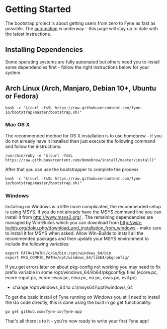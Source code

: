 # Getting Started

The bootstrap project is about getting users from zero to Fyne as fast as possible. The
[automation](https://github.com/fyne-io/fyne/issues/6) is underway - this page will stay up to date with the latest instructions.

## Installing Dependencies

Some operating systems are fully automated but others need you to install some dependencies first - follow the right instructions below for your system.

## Arch Linux (Arch, Manjaro, Debian 10+, Ubuntu or Fedora)

    bash -c "$(curl -fsSL https://raw.githubusercontent.com/fyne-io/bootstrap/master/bootstrap.sh)"

### Mac OS X

The recommended method for OS X installation is to use homebrew - if you do not already have it installed
then just execute the following command and follow the instructions:

    /usr/bin/ruby -e "$(curl -fsSL https://raw.githubusercontent.com/Homebrew/install/master/install)"

After that you can use the bootstrapper to complete the process

    bash -c "$(curl -fsSL https://raw.githubusercontent.com/fyne-io/bootstrap/master/bootstrap.sh)"

### Windows

Installing on Windows is a little more complicated, the recommended setup is using MSYS.
If you do not already have the MSYS command line you can install it from http://www.msys2.org/ .
The remaining dependencies are managed by Win-Builds which you can download from
http://win-builds.org/doku.php/download_and_installation_from_windows - make sure to install it for MSYS when asked.
Allow Win-Builds to install all the recommended packages and then update your MSYS environment
to include the following variables:

    export PATH=$PATH:/c/Go/bin:/opt/windows_64/bin
    export PKG_CONFIG_PATH=/opt/windows_64/lib64/pkgconfig/

If you get errors later on about pkg-config not working you may need to fix prefix variable
in some /opt/windows\_64/lib64/pkgconfig/ files (ecore.pc, ecore-input.pc, ecore-evas.pc, eina.pc, eo.pc, evas.pc, evil.pc)
- change /opt/windows\_64 to c:\\\\msys64\\\\opt\\\\windows\_64

To get the basic install of Fyne running on Windows you still need to install the Go code directly, this is done using
the built in go get functionality:

    go get github.com/fyne-io/fyne-app

That's all there is to it - you're now ready to write your first Fyne app!
